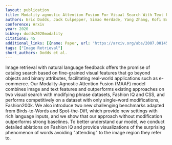 ```yaml
---
layout: publication
title: Modality-agnostic Attention Fusion For Visual Search With Text Feedback
authors: Eric Dodds, Jack Culpepper, Simao Herdade, Yang Zhang, Kofi Boakye
conference: Arxiv
year: 2020
bibkey: dodds2020modality
citations: 45
additional_links: [{name: Paper, url: 'https://arxiv.org/abs/2007.00145'}]
tags: ["Image Retrieval"]
short_authors: Dodds et al.
---
```

Image retrieval with natural language feedback offers the promise of catalog
search based on fine-grained visual features that go beyond objects and binary
attributes, facilitating real-world applications such as e-commerce. Our
Modality-Agnostic Attention Fusion (MAAF) model combines image and text
features and outperforms existing approaches on two visual search with
modifying phrase datasets, Fashion IQ and CSS, and performs competitively on a
dataset with only single-word modifications, Fashion200k. We also introduce two
new challenging benchmarks adapted from Birds-to-Words and Spot-the-Diff, which
provide new settings with rich language inputs, and we show that our approach
without modification outperforms strong baselines. To better understand our
model, we conduct detailed ablations on Fashion IQ and provide visualizations
of the surprising phenomenon of words avoiding "attending" to the image region
they refer to.